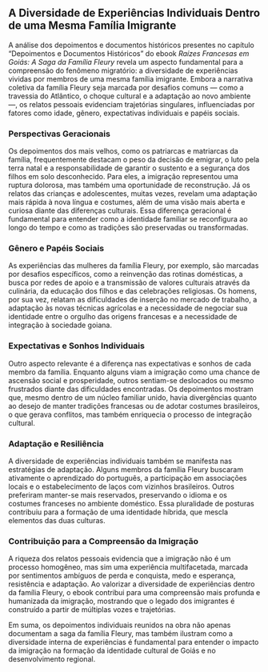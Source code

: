 ## A Diversidade de Experiências Individuais Dentro de uma Mesma Família Imigrante

A análise dos depoimentos e documentos históricos presentes no capítulo “Depoimentos e Documentos Históricos” do ebook *Raízes Francesas em Goiás: A Saga da Família Fleury* revela um aspecto fundamental para a compreensão do fenômeno migratório: a diversidade de experiências vividas por membros de uma mesma família imigrante. Embora a narrativa coletiva da família Fleury seja marcada por desafios comuns — como a travessia do Atlântico, o choque cultural e a adaptação ao novo ambiente —, os relatos pessoais evidenciam trajetórias singulares, influenciadas por fatores como idade, gênero, expectativas individuais e papéis sociais.

### Perspectivas Geracionais

Os depoimentos dos mais velhos, como os patriarcas e matriarcas da família, frequentemente destacam o peso da decisão de emigrar, o luto pela terra natal e a responsabilidade de garantir o sustento e a segurança dos filhos em solo desconhecido. Para eles, a imigração representou uma ruptura dolorosa, mas também uma oportunidade de reconstrução. Já os relatos das crianças e adolescentes, muitas vezes, revelam uma adaptação mais rápida à nova língua e costumes, além de uma visão mais aberta e curiosa diante das diferenças culturais. Essa diferença geracional é fundamental para entender como a identidade familiar se reconfigura ao longo do tempo e como as tradições são preservadas ou transformadas.

### Gênero e Papéis Sociais

As experiências das mulheres da família Fleury, por exemplo, são marcadas por desafios específicos, como a reinvenção das rotinas domésticas, a busca por redes de apoio e a transmissão de valores culturais através da culinária, da educação dos filhos e das celebrações religiosas. Os homens, por sua vez, relatam as dificuldades de inserção no mercado de trabalho, a adaptação às novas técnicas agrícolas e a necessidade de negociar sua identidade entre o orgulho das origens francesas e a necessidade de integração à sociedade goiana.

### Expectativas e Sonhos Individuais

Outro aspecto relevante é a diferença nas expectativas e sonhos de cada membro da família. Enquanto alguns viam a imigração como uma chance de ascensão social e prosperidade, outros sentiam-se deslocados ou mesmo frustrados diante das dificuldades encontradas. Os depoimentos mostram que, mesmo dentro de um núcleo familiar unido, havia divergências quanto ao desejo de manter tradições francesas ou de adotar costumes brasileiros, o que gerava conflitos, mas também enriquecia o processo de integração cultural.

### Adaptação e Resiliência

A diversidade de experiências individuais também se manifesta nas estratégias de adaptação. Alguns membros da família Fleury buscaram ativamente o aprendizado do português, a participação em associações locais e o estabelecimento de laços com vizinhos brasileiros. Outros preferiram manter-se mais reservados, preservando o idioma e os costumes franceses no ambiente doméstico. Essa pluralidade de posturas contribuiu para a formação de uma identidade híbrida, que mescla elementos das duas culturas.

### Contribuição para a Compreensão da Imigração

A riqueza dos relatos pessoais evidencia que a imigração não é um processo homogêneo, mas sim uma experiência multifacetada, marcada por sentimentos ambíguos de perda e conquista, medo e esperança, resistência e adaptação. Ao valorizar a diversidade de experiências dentro da família Fleury, o ebook contribui para uma compreensão mais profunda e humanizada da imigração, mostrando que o legado dos imigrantes é construído a partir de múltiplas vozes e trajetórias.

Em suma, os depoimentos individuais reunidos na obra não apenas documentam a saga da família Fleury, mas também ilustram como a diversidade interna de experiências é fundamental para entender o impacto da imigração na formação da identidade cultural de Goiás e no desenvolvimento regional.